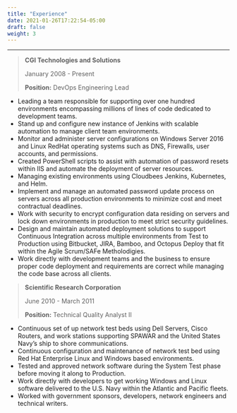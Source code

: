 ```yaml
---
title: "Experience"
date: 2021-01-26T17:22:54-05:00
draft: false
weight: 3
---
```


---



<!--more-->

> **CGI Technologies and Solutions**
> 
> January 2008 - Present
> 
> **Position:** DevOps Engineering Lead

- Leading a team responsible for supporting over one hundred environments encompassing millions of lines of code dedicated to development teams.
- Stand up and configure new instance of Jenkins with scalable automation to manage client team environments.
- Monitor and administer server configurations on Windows Server 2016 and Linux RedHat operating systems such as DNS, Firewalls, user accounts, and permissions.
- Created PowerShell scripts to assist with automation of password resets within IIS and automate the deployment of server resources.
- Managing existing environments using Cloudbees Jenkins, Kubernetes, and Helm.
- Implement and manage an automated password update process on servers across all production environments to minimize cost and meet contractual deadlines.
- Work with security to encrypt configuration data residing on servers and lock down environments in production to meet strict security guidelines.
- Design and maintain automated deployment solutions to support Continuous Integration across multiple environments from Test to Production using Bitbucket, JIRA, Bamboo, and Octopus Deploy that fit within the Agile Scrum/SAFe Metholodigies.
- Work directly with development teams and the business to ensure proper code deployment and requirements are correct while managing the code base across all clients.

> **Scientific Research Corporation**
>
> June 2010 - March 2011
>
> **Position:** Technical Quality Analyst II

- Continuous set of up network test beds using Dell Servers, Cisco Routers, and work stations supporting SPAWAR and the United States Navy’s ship to shore communications.
- Continuous configuration and maintenance of network test bed using Red Hat Enterprise Linux and Windows based environments.
- Tested and approved network software during the System Test phase before moving it along to Production.
- Work directly with developers to get working Windows and Linux software delivered to the U.S. Navy within the Atlantic and Pacific fleets.
- Worked with government sponsors, developers, network engineers and technical writers.